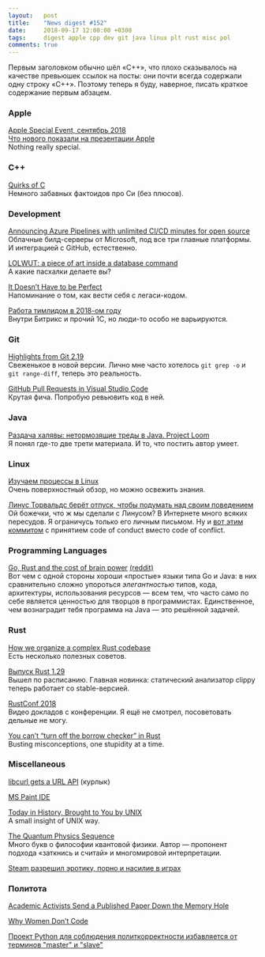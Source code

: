 ```yaml
---
layout:   post
title:    "News digest #152"
date:     2018-09-17 12:00:00 +0300
tags:     digest apple cpp dev git java linux plt rust misc pol
comments: true
---
```


Первым заголовком обычно шёл «C++», что плохо сказывалось на качестве превьюшек ссылок на посты: они почти всегда содержали одну строку «С++». Поэтому теперь я буду, наверное, писать краткое содержание первым абзацем.

### Apple

[Apple Special Event, сентябрь 2018](https://habr.com/post/423069/)<br/>
[Что нового показали на презентации Apple](https://habr.com/company/pochtoy/blog/423095/)<br/>
Nothing really special.

### C++

[Quirks of C](https://gist.github.com/zneak/5ccbe684e6e56a7df8815c3486568f01)<br/>
Немного забавных фактоидов про Си (без плюсов).

### Development

[Announcing Azure Pipelines with unlimited CI/CD minutes for open source](https://azure.microsoft.com/en-us/blog/announcing-azure-pipelines-with-unlimited-ci-cd-minutes-for-open-source/)<br/>
Облачные билд-серверы от Microsoft, под все три главные платформы. И интеграцией с GitHub, естественно.

[LOLWUT: a piece of art inside a database command](http://antirez.com/news/123)<br/>
А какие пасхалки делаете вы?

[It Doesn’t Have to be Perfect](https://itnext.io/it-doesnt-have-to-be-perfect-25071b56959b)<br/>
Напоминание о том, как вести себя с легаси-кодом.

[Работа тимлидом в 2018-ом году](https://habr.com/post/423457/)<br/>
Внутри Битрикс и прочий 1C, но люди-то особо не варьируются.

### Git

[Highlights from Git 2.19](https://blog.github.com/2018-09-10-highlights-from-git-2-19/)<br/>
Свеженькое в новой версии. Лично мне часто хотелось `git grep -o` и `git range-diff`, теперь это реальность.

[GitHub Pull Requests in Visual Studio Code](https://code.visualstudio.com/blogs/2018/09/10/introducing-github-pullrequests)<br/>
Крутая фича. Попробую ревьювить код в ней.

### Java

[Раздача халявы: нетормозящие треды в Java. Project Loom](https://habr.com/company/jugru/blog/422519/)<br/>
Я понял где-то две трети материала. И то, что постить автор умеет.

### Linux

[Изучаем процессы в Linux](https://habr.com/post/423049/)<br/>
Очень поверхностный обзор, но можно освежить знания.

[Линус Торвальдс берёт отпуск, чтобы подумать над своим поведением](https://lore.kernel.org/lkml/CA+55aFy+Hv9O5citAawS+mVZO+ywCKd9NQ2wxUmGsz9ZJzqgJQ@mail.gmail.com/)<br/>
Ой божечки, что ж мы сделали с Линусом? В Интернете много всяких пересудов. Я ограничусь только его личным письмом. Ну и [вот этим коммитом](https://git.kernel.org/pub/scm/linux/kernel/git/torvalds/linux.git/commit/?id=8a104f8b5867c682d994ffa7a74093c54469c11f) с принятием code of conduct вместо code of conflict.

### Programming Languages

[Go, Rust and the cost of brain power](https://www.ninjadojo.com.au/blog/post/rust-and-cost-brain-power) [(reddit)](https://www.reddit.com/r/golang/comments/9evy8t/go_rust_and_the_cost_of_brain_power/)<br/>
Вот чем с одной стороны хороши «простые» языки типа Go и Java: в них сравнительно сложно упороться _элегантностью_ типов, кода, архитектуры, использования ресурсов — всем тем, что часто само по себе является ценностью для творцов в программистах. Единственное, чем вознаградит тебя программа на Java — это решённой задачей.

### Rust

[How we organize a complex Rust codebase](https://blog.getseq.net/rust-at-datalust-how-we-organize-a-complex-rust-codebase/)<br/>
Есть несколько полезных советов.

[Выпуск Rust 1.29](https://habr.com/post/423249/)<br/>
Вышел по расписанию. Главная новинка: статический анализатор clippy теперь работает со stable-версией.

[RustConf 2018](https://www.youtube.com/playlist?list=PL85XCvVPmGQi3tivxDDF1hrT9qr5hdMBZ)<br/>
Видео докладов с конференции. Я ещё не смотрел, посоветовать дельные не могу.

[You can’t “turn off the borrow checker” in Rust](https://words.steveklabnik.com/you-can-t-turn-off-the-borrow-checker-in-rust)<br/>
Busting misconceptions, one stupidity at a time.

### Miscellaneous

[libcurl gets a URL API](https://daniel.haxx.se/blog/2018/09/09/libcurl-gets-a-url-api/) (курлык)

[MS Paint IDE](https://ms-paint-i.de/)

[Today in History, Brought to You by UNIX](https://akr.am/blog/posts/today-in-history-brought-to-you-by-unix)<br/>
A small insight of UNIX way.

[The Quantum Physics Sequence](https://www.lesswrong.com/posts/hc9Eg6erp6hk9bWhn/the-quantum-physics-sequence)<br/>
Много букв о философии квантовой физики. Автор — пропонент подхода «заткнись и считай» и многомировой интерпретации.

[Steam разрешил эротику, порно и насилие в играх](https://habr.com/post/423099/)

### Политота

[Academic Activists Send a Published Paper Down the Memory Hole](https://quillette.com/2018/09/07/academic-activists-send-a-published-paper-down-the-memory-hole/)

[Why Women Don’t Code](https://quillette.com/2018/06/19/why-women-dont-code/)

[Проект Python для соблюдения политкорректности избавляется от терминов "master" и "slave"](http://www.opennet.ru/opennews/art.shtml?num=49256)

